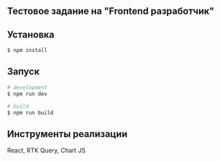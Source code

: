 ## Тестовое задание на "Frontend разработчик"

## Установка

```bash
$ npm install
```

## Запуск

```bash
# development
$ npm run dev

# build
$ npm run build
```

## Инструменты реализации
React, RTK Query, Chart JS
